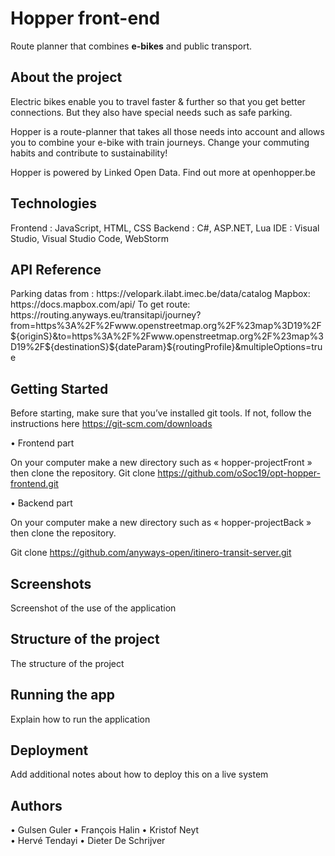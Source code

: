 <h1>Hopper front-end</h1>

Route planner that combines <b>e-bikes</b> and public transport.

<h2>About the project</h2>

Electric bikes enable you to travel faster & further so that you get better connections. But they also have special needs such as safe parking.

Hopper is a route-planner that takes all those needs into account and allows you to combine your e-bike with train journeys. Change your commuting habits and contribute to sustainability!

Hopper is powered by Linked Open Data. Find out more at openhopper.be 

<h2>Technologies</h2>
Frontend : JavaScript, HTML, CSS
Backend : C#, ASP.NET, Lua
IDE : Visual Studio, Visual Studio Code, WebStorm

<h2>API Reference</h2>
Parking datas from : https://velopark.ilabt.imec.be/data/catalog
Mapbox: https://docs.mapbox.com/api/
To get route: https://routing.anyways.eu/transitapi/journey?from=https%3A%2F%2Fwww.openstreetmap.org%2F%23map%3D19%2F${originS}&to=https%3A%2F%2Fwww.openstreetmap.org%2F%23map%3D19%2F${destinationS}${dateParam}${routingProfile}&multipleOptions=true

<h2>Getting Started</h2>

Before starting, make sure that you’ve installed git tools. If not, follow the instructions here  https://git-scm.com/downloads

•	Frontend part

On your computer make a new directory such as « hopper-projectFront » then clone the repository.
Git clone https://github.com/oSoc19/opt-hopper-frontend.git

•	Backend part

On your computer make a new directory such as « hopper-projectBack » then clone the repository.

Git clone https://github.com/anyways-open/itinero-transit-server.git


<h2>Screenshots</h2>

Screenshot of the use of the application

<h2>Structure of the project</h2>

The structure of the project


<h2>Running the app</h2>

Explain how to run the application

<h2>Deployment</h2>

Add additional notes about how to deploy this on a live system

<h2>Authors</h2>

•	Gulsen Guler
•	François Halin
•	Kristof Neyt  
•	Hervé Tendayi
•	Dieter De Schrijver



